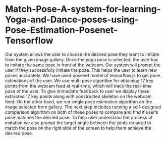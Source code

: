 # Match-Pose-A-system-for-learning-Yoga-and-Dance-poses-using-Pose-Estimation-Posenet-Tensorflow
Our system allows the user to choose the desired pose they want to imitate from the given image gallery. Once the yoga pose is selected, the user has to imitate the same pose in front of the webcam. Our system will prompt the user if they successfully imitate the pose. This helps the user to learn new poses accurately. We have used posenet model of tensorflow.js to get pose estimations of the user. We use multi pose algorithm for obtaining 17 key points from the webcam feed at real-time, which will track the real-time pose of the user. To give immediate feedback to user we display these extracted 17 key points along with constructed skeleton on the webcam feed. On the other hand, we run single pose estimation algorithm on the image selected from gallery.  The next step includes running a self-designed comparison algorithm on both of these poses to compare and find if user’s pose matches the desired pose. To help user understand the process of imitation we also prompt the target angle between the joints required to match the pose on the right side of the screen to help them achieve the desired pose.
